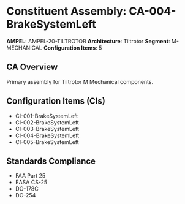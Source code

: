 # Constituent Assembly: CA-004-BrakeSystemLeft

**AMPEL**: AMPEL-20-TILTROTOR
**Architecture**: Tiltrotor
**Segment**: M-MECHANICAL
**Configuration Items**: 5

## CA Overview
Primary assembly for Tiltrotor M Mechanical components.

## Configuration Items (CIs)
- CI-001-BrakeSystemLeft
- CI-002-BrakeSystemLeft
- CI-003-BrakeSystemLeft
- CI-004-BrakeSystemLeft
- CI-005-BrakeSystemLeft

## Standards Compliance
- FAA Part 25
- EASA CS-25
- DO-178C
- DO-254
